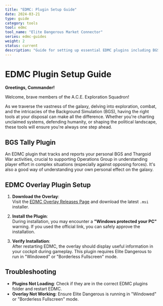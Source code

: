 ```yaml
---
title: "EDMC: Plugin Setup Guide"
date: 2024-03-21
type: guide
category: tools
tool: edmc
tool_name: "Elite Dangerous Market Connector"
series: edmc-guides
weight: 2
status: current
description: "Guide for setting up essential EDMC plugins including BGS Tally and Overlay"
---
```


# EDMC Plugin Setup Guide

**Greetings, Commander!**

Welcome, brave members of the A.C.E. Exploration Squadron!  

As we traverse the vastness of the galaxy, delving into exploration, combat, and the intricacies of the Background Simulation (BGS), having the right tools at your disposal can make all the difference. Whether you're charting unclaimed systems, defending humanity, or shaping the political landscape, these tools will ensure you're always one step ahead.

## BGS Tally Plugin
An EDMC plugin that tracks and reports your personal BGS and Thargoid War activities, crucial to supporting Operations Group in understanding player effort in complex situations (especially against opposing forces). It's also a good way of understanding your own personal effect on the galaxy.

## EDMC Overlay Plugin Setup

1. **Download the Overlay**:  
   Visit the [EDMC Overlay Releases Page](https://github.com/inorton/EDMCOverlay/releases) and download the latest `.msi` installer.

2. **Install the Plugin**:  
   During installation, you may encounter a **"Windows protected your PC"** warning. If you used the official link, you can safely approve the installation.  

3. **Verify Installation**:  
   After restarting EDMC, the overlay should display useful information in your cockpit during gameplay. This plugin requires Elite Dangerous to run in "Windowed" or "Borderless Fullscreen" mode.

## Troubleshooting
- **Plugins Not Loading**: Check if they are in the correct EDMC plugins folder and restart EDMC.
- **Overlay Not Working**: Ensure Elite Dangerous is running in "Windowed" or "Borderless Fullscreen" mode.
